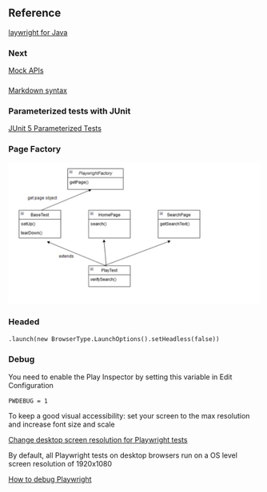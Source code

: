 
## Reference
[laywright for Java](https://playwright.dev/java/)

### Next
[Mock APIs](https://playwright.dev/java/docs/mock)

### 
[Markdown syntax](https://www.markdownguide.org/basic-syntax/)


### Parameterized tests with JUnit
[JUnit 5 Parameterized Tests](https://www.baeldung.com/parameterized-tests-junit-5)



### Page Factory
![Diagram](Diagram.png)



### Headed
    .launch(new BrowserType.LaunchOptions().setHeadless(false))


### Debug

You need to enable the Play Inspector by setting this variable in Edit Configuration
    
    PWDEBUG = 1

To keep a good visual accessibility:
set your screen to the max resolution and increase font size and scale


[Change desktop screen resolution for Playwright tests](https://www.browserstack.com/docs/automate/playwright/change-screen-resolution)

By default, all Playwright tests on desktop browsers run on a OS level screen resolution of 1920x1080


[How to debug Playwright](https://playwright.dev/java/docs/debug)

